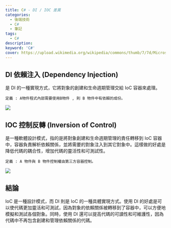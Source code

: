 ```yaml
---
title: C# - DI / IOC 差異
categories: 
  - 後端技術
  - C# 
  - 筆記
tags: 
  - C#
description:
keyword: 'C#'
cover: https://upload.wikimedia.org/wikipedia/commons/thumb/7/7d/Microsoft_.NET_logo.svg/150px-Microsoft_.NET_logo.svg.png
---
```


## DI 依賴注入 (Dependency Injection)
是 DI 的一種實現方式，它將對象的創建和生命週期管理交給 IoC 容器來處理。

```
定義 : A物件程式內部需要使用B物件 , 則 B 物件中有依賴的成份。
```

![](/image/20221209_17-15-42.png)

## IOC 控制反轉 (Inversion of Control)
是一種軟體設計模式，指的是將對象創建和生命週期管理的責任轉移到 IoC 容器中，容器負責解析依賴關係，並將需要的對象注入到其它對象中。這樣做的好處是降低代碼的耦合性，增加代碼的靈活性和可測試性。
```
定義 : A 物件與 B 物件控制權由第三方容器控制。
```
![](/image/20221209_17-15-51.png)

## 結論
IoC 是一種設計模式，而 DI 則是 IoC 的一種具體實現方式。使用 DI 的好處是可以使代碼更加靈活和可測試，因為對象的依賴關係被轉移到了容器中，可以方便地模擬和測試各個對象。同時，使用 DI 還可以提高代碼的可讀性和可維護性，因為代碼中不再包含創建和管理依賴關係的代碼。


